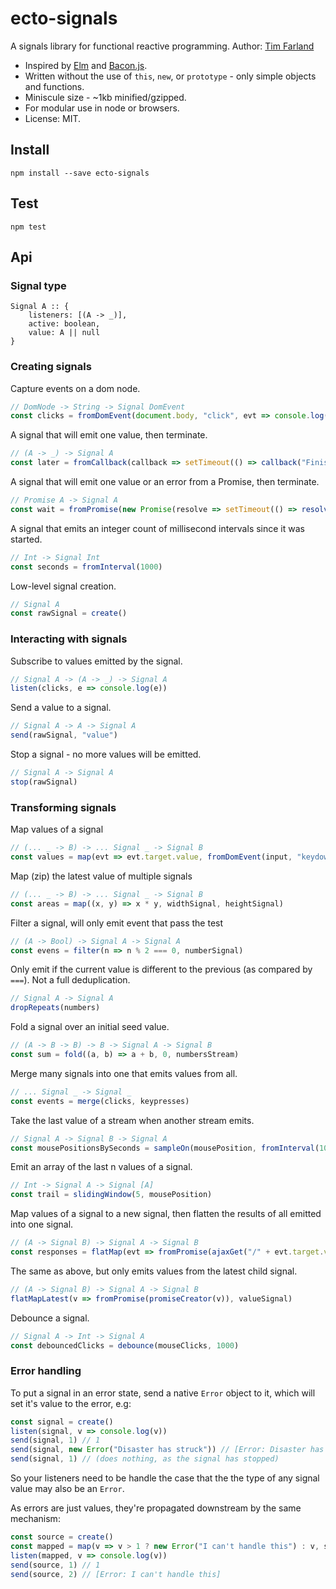 # ecto-signals
A signals library for functional reactive programming.
Author: [Tim Farland](https://github.com/twfarland)

- Inspired by [Elm](http://elm-lang.org) and [Bacon.js](https://baconjs.github.io).
- Written without the use of `this`, `new`, or `prototype` - only simple objects and functions.
- Miniscule size - ~1kb minified/gzipped.
- For modular use in node or browsers.
- License: MIT.

## Install

	npm install --save ecto-signals

## Test

	npm test

## Api

### Signal type

	Signal A :: {
		listeners: [(A -> _)],
		active: boolean,
		value: A || null
	}

### Creating signals

Capture events on a dom node.

```javascript
// DomNode -> String -> Signal DomEvent
const clicks = fromDomEvent(document.body, "click", evt => console.log(evt.target))
```

A signal that will emit one value, then terminate.

```javascript
// (A -> _) -> Signal A
const later = fromCallback(callback => setTimeout(() => callback("Finished"), 1000))
```

A signal that will emit one value or an error from a Promise, then terminate.

```javascript
// Promise A -> Signal A
const wait = fromPromise(new Promise(resolve => setTimeout(() => resolve("Finished"), 1000)))
```
A signal that emits an integer count of millisecond intervals since it was started.

```javascript
// Int -> Signal Int
const seconds = fromInterval(1000)
```
Low-level signal creation.

```javascript
// Signal A
const rawSignal = create()
```
### Interacting with signals

Subscribe to values emitted by the signal.

```javascript
// Signal A -> (A -> _) -> Signal A
listen(clicks, e => console.log(e))
```
Send a value to a signal.

```javascript
// Signal A -> A -> Signal A
send(rawSignal, "value")
```
Stop a signal - no more values will be emitted.

```javascript
// Signal A -> Signal A
stop(rawSignal)
```
### Transforming signals

Map values of a signal

```javascript
// (... _ -> B) -> ... Signal _ -> Signal B
const values = map(evt => evt.target.value, fromDomEvent(input, "keydown"))
```

Map (zip) the latest value of multiple signals

```javascript
// (... _ -> B) -> ... Signal _ -> Signal B
const areas = map((x, y) => x * y, widthSignal, heightSignal)
```
Filter a signal, will only emit event that pass the test

```javascript
// (A -> Bool) -> Signal A -> Signal A 
const evens = filter(n => n % 2 === 0, numberSignal)
```
Only emit if the current value is different to the previous (as compared by `===`). Not a full deduplication.

```javascript
// Signal A -> Signal A
dropRepeats(numbers)
```
Fold a signal over an initial seed value.

```javascript
// (A -> B -> B) -> B -> Signal A -> Signal B
const sum = fold((a, b) => a + b, 0, numbersStream)
```
Merge many signals into one that emits values from all.

```javascript
// ... Signal _ -> Signal _
const events = merge(clicks, keypresses)
```
Take the last value of a stream when another stream emits.

```javascript
// Signal A -> Signal B -> Signal A
const mousePositionsBySeconds = sampleOn(mousePosition, fromInterval(1000))
```
Emit an array of the last n values of a signal.

```javascript
// Int -> Signal A -> Signal [A]
const trail = slidingWindow(5, mousePosition)
```
Map values of a signal to a new signal, then flatten the results of all emitted into one signal.

```javascript
// (A -> Signal B) -> Signal A -> Signal B
const responses = flatMap(evt => fromPromise(ajaxGet("/" + evt.target.value)), keyPresses)
```
The same as above, but only emits values from the latest child signal.

```javascript
// (A -> Signal B) -> Signal A -> Signal B
flatMapLatest(v => fromPromise(promiseCreator(v)), valueSignal)
```

Debounce a signal.

```javascript
// Signal A -> Int -> Signal A
const debouncedClicks = debounce(mouseClicks, 1000)
```

### Error handling

To put a signal in an error state, send a native `Error` object to it, which will set it's value to the error, e.g: 

```javascript
const signal = create()
listen(signal, v => console.log(v))
send(signal, 1) // 1
send(signal, new Error("Disaster has struck")) // [Error: Disaster has struck]
send(signal, 1) // (does nothing, as the signal has stopped)
```

So your listeners need to be handle the case that the the type of any signal value may also be an `Error`.

As errors are just values, they're propagated downstream by the same mechanism:

```javascript
const source = create()
const mapped = map(v => v > 1 ? new Error("I can't handle this") : v, source)
listen(mapped, v => console.log(v))
send(source, 1) // 1
send(source, 2) // [Error: I can't handle this]
```


